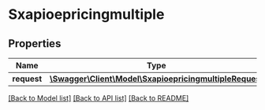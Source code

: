 # Sxapioepricingmultiple

## Properties
Name | Type | Description | Notes
------------ | ------------- | ------------- | -------------
**request** | [**\Swagger\Client\Model\SxapioepricingmultipleRequest**](SxapioepricingmultipleRequest.md) |  | [optional] 

[[Back to Model list]](../README.md#documentation-for-models) [[Back to API list]](../README.md#documentation-for-api-endpoints) [[Back to README]](../README.md)



